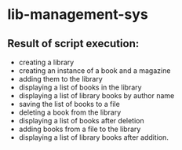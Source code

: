 # lib-management-sys
## Result of script execution:
+ creating a library
+ creating an instance of a book and a magazine
+ adding them to the library
+ displaying a list of books in the library
+ displaying a list of library books by author name
+ saving the list of books to a file
+ deleting a book from the library
+ displaying a list of books after deletion
+ adding books from a file to the library
+ displaying a list of library books after addition.